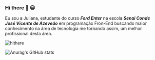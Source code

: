 ### Hi there 👋 :grinning:

Eu sou a Juliana, estudante do curso ***Ford Enter*** na escola ***Senai Conde José Vicente de Azevedo*** em programação Fron-End buscando maior conhecimento na área de tecnologia me tornando assim, um melhor profissional desta área.

![hithere](https://media2.giphy.com/media/v1.Y2lkPTc5MGI3NjExMnE5eG16dTFmcm9tcG80YTNyYTA3YTl1dnptMGo4dDEweHdmdnZvNiZlcD12MV9naWZzX3NlYXJjaCZjdD1n/3ogwFGEHrVxusDbDjO/giphy.gif)

![Anurag's GitHub stats](https://github-readme-stats.vercel.app/api?username=Juliana1800&theme=gruvbox_light)
